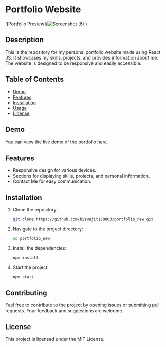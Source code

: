 # Portfolio Website

![Portfolio Preview](![Screenshot (6)](https://github.com/biswajit150803/portfolio_new/assets/93331285/d03e7ec9-fd73-4c3b-aaed-6494b5a0a236)
)

## Description

This is the repository for my personal portfolio website made using React JS. It showcases my skills, projects, and provides information about me. The website is designed to be responsive and easily accessible.

## Table of Contents

- [Demo](#demo)
- [Features](#features)
- [Installation](#installation)
- [Usage](#usage)
- [License](#license)

## Demo

You can view the live demo of the portfolio [here](https://biswajitghoshportfolio.netlify.app/).

## Features

- Responsive design for various devices.
- Sections for displaying skills, projects, and personal information.
- Contact Me for easy communication.

## Installation

1. Clone the repository:

   ```bash
   git clone https://github.com/biswajit150803/portfolio_new.git
   
2. Navigate to the project directory:
   ```bash
   cd portfolio_new

3. Install the dependencies:
   ```bash
   npm install

4. Start the project:
   ```bash
   npm start

## Contributing
   Feel free to contribute to the project by opening issues or submitting pull requests. Your feedback and suggestions are welcome.

## License
  This project is licensed under the MIT License.

